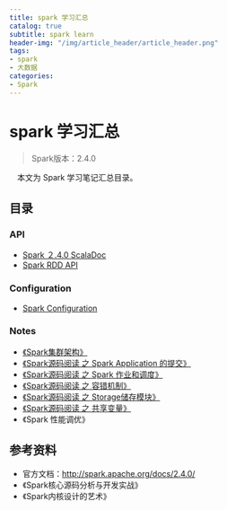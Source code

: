 ```yaml
---
title: spark 学习汇总
catalog: true
subtitle: spark learn
header-img: "/img/article_header/article_header.png"
tags:
- spark
- 大数据
categories:
- Spark
---
```


# spark 学习汇总

> Spark版本：2.4.0

&emsp;本文为 Spark 学习笔记汇总目录。

## 目录

### API
- [Spark ２.4.0 ScalaDoc](http://spark.apache.org/docs/2.4.0/api/scala/index.html#org.apache.spark.package)
- [Spark RDD API ](http://homepage.cs.latrobe.edu.au/zhe/ZhenHeSparkRDDAPIExamples.html#glom)

### Configuration
- [Spark Configuration](http://spark.apache.org/docs/2.4.0/configuration.html#Dynamically-Loading-Spark-Properties)

### Notes
- [《Spark集群架构》](http://zhoujiapeng.top/Spark/spark-overview/)
- [《Spark源码阅读 之 Spark Application 的提交》](http://zhoujiapeng.top/Spark/spark-application/)
- [《Spark源码阅读 之 Spark 作业和调度》](http://zhoujiapeng.top/Spark/spark-job/)
- [《Spark源码阅读 之 容错机制》](http://zhoujiapeng.top/Spark/spark-fault-tolerant/)
- [《Spark源码阅读 之 Storage储存模块》](http://zhoujiapeng.top/Spark/spark-storage/)
- [《Spark源码阅读 之 共享变量》](http://zhoujiapeng.top/Spark/spark-share-variable/)
- 《Spark 性能调优》

## 参考资料

- 官方文档：http://spark.apache.org/docs/2.4.0/
- 《Spark核心源码分析与开发实战》
- 《Spark内核设计的艺术》